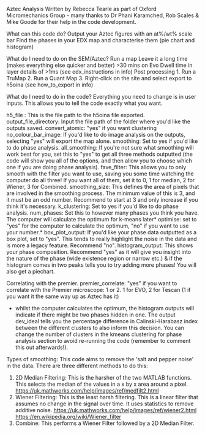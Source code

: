 Aztec Analysis
Written by Rebecca Tearle as part of Oxford Micromechanics Group - many thanks to Dr Phani Karamched, Rob Scales & Mike Goode for their help in the code development.
 
What can this code do?
	Output your Aztec figures with an at%/wt% scale bar
	Find the phases in your EDX map and characterise them (pie chart and histogram)


What do I need to do on the SEM/Aztec?
	Run a map
	Leave it a long time (makes everything else quicker and better)
		>30 mins on Evo
		Dwell time in layer details of >1ms (see edx_instructions in info)
	Post processing
		1. Run a TruMap
		2. Run a Quant Map
		3. Right-click on the site and select export to h5oina (see how_to_export in info)
	

What do I need to do in the code?
Everything you need to change is in user inputs. This allows you to tell the code exactly what you want.

h5_file : This is the file path to the h5oina file exported.
output_file_directory: Input the file path of the folder where you'd like the outputs saved.
convert_atomic: "yes" if you want clustering
no_colour_bar_image: If you'd like to do image analysis on the outputs, selecting "yes" will export the map alone.
smoothing: Set to yes if you'd like to do phase analysis.
all_smoothing: If you're not sure what smoothing will work best for you, set this to "yes" to get all three methods outputted (the code will show you all of the options, and then allow you to choose which one if you are doing phase analysis).
fave_filter: This allows you to only smooth with the filter you want to use, saving you some time watching the computer do all three! 
			If you want all of them, set it to 0, 1 for median, 2 for Wiener, 3 for Combined.
smoothing_size: This defines the area of pixels that are involved in the smoothing process.
			The minimum value of this is 3, and it must be an odd number. 
			Recommend to start at 3 and only increase if you think it's necessary.
k_clustering: Set to yes if you'd like to do phase analysis.
num_phases: Set this to however many phases you think you have. The computer will calculate the optimum for k-means later*
optimise: set to "yes" for the computer to calculate the optimum, "no" if you want to use your number.*
box_plot_output: If you'd like your phase data outputted as a box plot, set to "yes". This tends to really highlight the noise in the data and is more a legacy feature.
			Recommend "no".
histogram_output: This shows your phase composition. 
				Recommend "yes" as it will give you insight into the nature of the phase (wide existence region or narrow etc.) 
				& if the histogram comes in two peaks tells you to try adding more phases!
        You will also get a piechart.

Correlating with the premier.
premier_correlate: "yes" if you want to correlate with the Premier
microscope: 1 or 2. 1 for EVO, 2 for Tescan (1 if you want it the same way up as Aztec has it)

* whilst the computer calculates the optimum, the histogram outputs will indicate if there might be two phases hidden in one. The output dev_ideal tells you the percentage difference in Calinski-Harabasz index between the different clusters to also inform this decision. 
You can change the number of clusters in the kmeans clustering for phase analysis section to avoid re-running the code (remember to comment this out afterwards!).
 

Types of smoothing:
This code aims to remove the 'salt and pepper noise' in the data. There are three different methods to do this:
1. 2D Median Filtering: This is the harsher of the two MATLAB functions. 
				This selects the median of the values in a x by x area around a pixel.
				https://uk.mathworks.com/help/images/ref/medfilt2.html
2. Wiener Filtering:	This is the least harsh filtering.
				This is a linear filter that assumes no change in the signal over time. 
				It uses statistics to remove additive noise.
				https://uk.mathworks.com/help/images/ref/wiener2.html
				https://en.wikipedia.org/wiki/Wiener_filter
3. Combine: 		This performs a Wiener Filter followed by a 2D Median Filter. 


					





